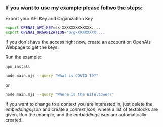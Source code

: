 ### If you want to use my example please follwo the steps:

Export your API Key and Organization Key

```bash
export OPENAI_API_KEY=sk-XXXXXXXXXXXXX....
export OPENAI_ORGANIZATION='org-XXXXXXXX....
```

If you don't have the access right now, create an account on OpenAIs Webpage to get the keys.

Run the example:

```bash
npm install
```

```bash
node main.mjs --query "What is COVID 19?"
```

or

```bash
node main.mjs --query "Where is the Eifeltower?"
```

If you want to change to a context you are interested in, just delete the _embeddings.json_ and create a _context.json_, where a list of textblocks are given.
Run the example, and the _embeddings.json_ are automatically created.
